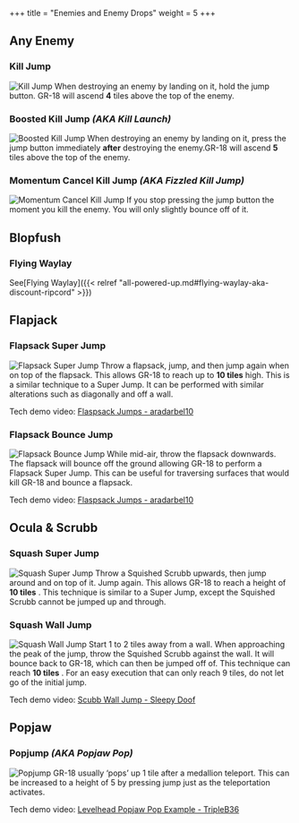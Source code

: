 +++
title = "Enemies and Enemy Drops"
weight = 5
+++

## Any Enemy

### Kill Jump
![Kill Jump](/img/enemies/KillJump.gif#floatright)
When destroying an enemy by landing on it, hold the jump button. GR-18 will ascend **4** tiles above the top of the enemy.

### Boosted Kill Jump _(AKA Kill Launch)_
![Boosted Kill Jump](/img/enemies/BoostedKillJump.gif#floatright)
When destroying an enemy by landing on it, press the jump button immediately **after** destroying the enemy.GR-18 will ascend **5** tiles above the top of the enemy.

### Momentum Cancel Kill Jump _(AKA Fizzled Kill Jump)_
![Momentum Cancel Kill Jump](/img/enemies/MomentumCancelKillJump.gif#floatright)
If you stop pressing the jump button the moment you kill the enemy. You will only slightly bounce off of it.

## Blopfush

### Flying Waylay
See[Flying Waylay]({{< relref "all-powered-up.md#flying-waylay-aka-discount-ripcord" >}})

## Flapjack

### Flapsack Super Jump
![Flapsack Super Jump](/img/enemies/FlapsackSuperJump.gif#floatright)
Throw a flapsack, jump, and then jump again when on top of the flapsack. This allows GR-18 to reach up to **10 tiles** high. This is a similar technique to a Super Jump. It can be performed with similar alterations such as diagonally and off a wall.

Tech demo video: [Flaspsack Jumps - aradarbel10](https://streamable.com/p5pd28)

### Flapsack Bounce Jump
![Flapsack Bounce Jump](/img/enemies/FlapsackBounceJump.gif#floatright)
While mid-air, throw the flapsack downwards. The flapsack will bounce off the ground allowing GR-18 to perform a Flapsack Super Jump. This can be useful for traversing surfaces that would kill GR-18 and bounce a flapsack.

Tech demo video: [Flaspsack Jumps - aradarbel10](https://streamable.com/p5pd28)

## Ocula & Scrubb

### Squash Super Jump
![Squash Super Jump](/img/enemies/SquashSuperJump.gif#floatright)
Throw a Squished Scrubb upwards, then jump around and on top of it. Jump again. This allows GR-18 to reach a height of **10 tiles** . This technique is similar to a Super Jump, except the Squished Scrubb cannot be jumped up and through.

### Squash Wall Jump
![Squash Wall Jump](/img/enemies/SquashWallJump.gif#floatright)
Start 1 to 2 tiles away from a wall. When approaching the peak of the jump, throw the Squished Scrubb against the wall. It will bounce back to GR-18, which can then be jumped off of. This technique can reach **10 tiles** . For an easy execution that can only reach 9 tiles, do not let go of the initial jump.

Tech demo video: [Scubb Wall Jump - Sleepy Doof](https://cdn.discordapp.com/attachments/586641629948149761/700264046351613971/t6P5q7aajt.webm)

## Popjaw

### Popjump _(AKA Popjaw Pop)_
![Popjump](/img/enemies/Popjump.gif#floatright)
GR-18 usually ‘pops’ up 1 tile after a medallion teleport. This can be increased to a height of 5 by pressing jump just as the teleportation activates.

Tech demo video: [Levelhead Popjaw Pop Example - TripleB36](https://www.youtube.com/watch?v=qyjNo4_8wQE)
